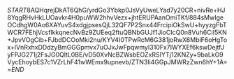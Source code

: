$START$8AQHqrejDkAT6QhG/yrdGo3Ybkp0JsVyUweLYad7y20CR+nivRe+HJ8YqgRHvHkLUOavkr4H0puWW2hhvVezx+jhtERUPAanOmiTKf/884sMwIgeOCdhgW0Ao6XAYuvS4xdgjpsesQjL32QF7P2Snx44FrcipiOkSwU+hyyzgFbTWCR7FEhjVcsfIkkqnecNvBz9ZUEeq2ftuQBNbGUJf1JioCIcQ0n8Vuh6CiI5KN+JpvVOgCib+FJbdDCOoMki2nu/KYV4I0TPwRcM6G381joRwX6MbiF6oHgTox+lVnRxhxDDdzyBmGGGpmvx7uOJxJwFpqwmyI310Fx7IWYXEf6kswDejtfJyFPJG271j2FsJG0QltL0BE/vD50XvNcBZWsbEOZxRSIYTj12KNZy+9baLkG9VycEhoybES7c1VZrLhF41wWEmx9upnevb/ZTN3Ii4GGpJMWRzZwn6hY+1A==$END$